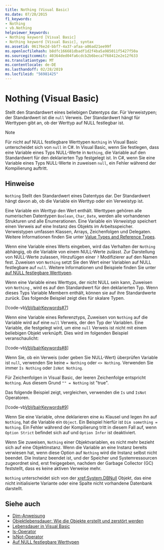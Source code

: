 ```yaml
---
title: Nothing (Visual Basic)
ms.date: 07/20/2015
f1_keywords:
- Nothing
- vb.Nothing
helpviewer_keywords:
- Nothing keyword [Visual Basic]
- Nothing keyword [Visual Basic], syntax
ms.assetid: 06176e2d-bbf7-4a37-afaa-a86ad21ee99f
ms.openlocfilehash: b8dfc166681dbadf1d2f4ba5a985011f5427f50a
ms.sourcegitcommit: 40364ded04fa6cdcb2b6beca7f68412e2e12f633
ms.translationtype: MT
ms.contentlocale: de-DE
ms.lasthandoff: 02/28/2019
ms.locfileid: "56981425"
---
```

# <a name="nothing-visual-basic"></a>Nothing (Visual Basic)
Stellt den Standardwert eines beliebigen Datentyps dar. Für Verweistypen; der Standardwert ist die `null` Verweis. Der Standardwert hängt für Werttypen gibt an, ob der Werttyp auf NULL festlegbar ist.  
  
> [!NOTE]
>  Für nicht auf NULL festlegbare Werttypen `Nothing` in Visual Basic unterscheidet sich von `null` in C#. In Visual Basic, wenn Sie festlegen, dass eine Variable eines Typs NULL-Werte in `Nothing`, die Variable auf den Standardwert für den deklarierten Typ festgelegt ist. In C#, wenn Sie eine Variable eines Typs NULL-Werte in zuweisen `null`, ein Fehler während der Kompilierung auftritt.  
  
## <a name="remarks"></a>Hinweise  
 `Nothing` Stellt den Standardwert eines Datentyps dar. Der Standardwert hängt davon ab, ob die Variable ein Werttyp oder ein Verweistyp ist.  
  
 Eine Variable ein *Werttyp* den Wert enthält. Werttypen gehören alle numerischen Datentypen `Boolean`, `Char`, `Date`, werden alle vorhandenen Strukturen und alle Enumerationen. Eine Variable ein *Verweistyp* speichert einen Verweis auf eine Instanz des Objekts im Arbeitsspeicher. Verweistypen umfassen Klassen, Arrays, Zeichenfolgen und Delegaten. Weitere Informationen finden Sie unter [Value Types and Reference Types](../../visual-basic/programming-guide/language-features/data-types/value-types-and-reference-types.md).  
  
 Wenn eine Variable eines Werts eingeben, wird das Verhalten der `Nothing` abhängig, ob die Variable von einem NULL-Werte zulässt. Zur Darstellung von NULL-Werte zulassen, Hinzufügen einer `?` Modifizierer auf den Namen fest. Zuweisen von `Nothing` setzt Sie den Wert einer Variablen auf NULL festlegbare auf `null`. Weitere Informationen und Beispiele finden Sie unter [auf NULL festlegbare Werttypen](../../visual-basic/programming-guide/language-features/data-types/nullable-value-types.md).  
  
 Wenn eine Variable eines Werttyps, der nicht NULL sein kann, Zuweisen von `Nothing` , wird es auf den Standardwert für den deklarierten Typ. Wenn dieses Typs Variable Membern enthält, können sie auf ihre Standardwerte zurück. Das folgende Beispiel zeigt dies für skalare Typen.  
  
 [!code-vb[VbVbalrKeywords#7](~/samples/snippets/visualbasic/VS_Snippets_VBCSharp/VbVbalrKeywords/VB/Class2.vb#7)]  
  
 Wenn eine Variable eines Referenztyps, Zuweisen von `Nothing` auf die Variable wird auf eine `null` Verweis, der den Typ der Variablen. Eine Variable, die festgelegt wird, um eine `null` Verweis ist nicht mit einem beliebigen Objekt verknüpft. Dies wird im folgenden Beispiel veranschaulicht:  
  
 [!code-vb[VbVbalrKeywords#8](~/samples/snippets/visualbasic/VS_Snippets_VBCSharp/VbVbalrKeywords/VB/class3.vb#8)]  
  
 Wenn Sie, ob ein Verweis (oder geben Sie NULL-Wert) überprüfen Variable ist `null`, verwenden Sie keine `= Nothing` oder `<> Nothing`. Verwenden Sie immer `Is Nothing` oder `IsNot Nothing`.  
  
 Für Zeichenfolgen in Visual Basic, der leeren Zeichenfolge entspricht `Nothing`. Aus diesem Grund `"" = Nothing` ist "true".  
  
 Das folgende Beispiel zeigt, vergleichen, verwenden die `Is` und `IsNot` Operatoren.  
  
 [!code-vb[VbVbalrKeywords#9](~/samples/snippets/visualbasic/VS_Snippets_VBCSharp/VbVbalrKeywords/VB/Class4.vb#9)]  
  
 Wenn Sie eine Variable, ohne deklarieren eine `As` Klausel und legen ihn auf `Nothing`, hat die Variable ein `Object`. Ein Beispiel hierfür ist `Dim something = Nothing`. Ein Fehler während der Kompilierung tritt in diesem Fall auf, wenn `Option Strict` befindet sich auf und `Option Infer` ist deaktiviert.  
  
 Wenn Sie zuweisen, `Nothing` einer Objektvariablen, es nicht mehr bezieht sich auf eine Objektinstanz. Wenn die Variable an eine Instanz bereits verwiesen hat, wenn diese Option auf `Nothing` wird die Instanz selbst nicht beendet. Die Instanz beendet ist, und der Speicher und Systemressourcen zugeordnet sind, erst freigegeben, nachdem der Garbage Collector (GC) feststellt, dass es keine aktiven Verweise mehr.  
  
 `Nothing` unterscheidet sich von der <xref:System.DBNull> Objekt, das eine nicht initialisierte Variante oder eine Spalte nicht vorhandene Datenbank darstellt.  
  
## <a name="see-also"></a>Siehe auch
- [Dim-Anweisung](../../visual-basic/language-reference/statements/dim-statement.md)
- [Objektlebensdauer: Wie die Objekte erstellt und zerstört werden](../../visual-basic/programming-guide/language-features/objects-and-classes/object-lifetime-how-objects-are-created-and-destroyed.md)
- [Lebensdauer in Visual Basic](../../visual-basic/programming-guide/language-features/declared-elements/lifetime.md)
- [Is-Operator](../../visual-basic/language-reference/operators/is-operator.md)
- [IsNot-Operator](../../visual-basic/language-reference/operators/isnot-operator.md)
- [Auf NULL festlegbare Werttypen](../../visual-basic/programming-guide/language-features/data-types/nullable-value-types.md)
